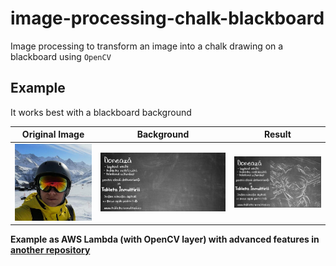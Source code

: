 # image-processing-chalk-blackboard
Image processing to transform an image into a chalk drawing on a blackboard using `OpenCV`

## Example 

It works best with a blackboard background

Original Image | Background | Result 
--- | --- | ---
![original](images/github_avatar.jpg) | ![background](images/blackboard_wide_2.png) | ![result](images/github_avatar_blackboard.jpg)


**Example as AWS Lambda (with OpenCV layer) with advanced features in [another repository](https://github.com/raducrs/tableta-inmultirii-aws-lambda/tree/main/imageprocessing/TI-ImageChalk)** 
